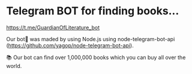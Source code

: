 # Telegram BOT for finding books...
https://t.me/GuardianOfLiterature_bot

Our bot🤖 was maded by using Node.js using node-telegram-bot-api (https://github.com/yagop/node-telegram-bot-api).


📚 Our bot can find over 1,000,000 books which you can buy all over the world.
